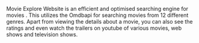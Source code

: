 Movie Explore Website is an efficient and optimised searching engine for movies . This utilizes the Omdbapi for searching movies from 12 different genres. Apart from viewing the details about a movie, you can also see the ratings and even watch the trailers on youtube of various movies, web shows and television shows.
